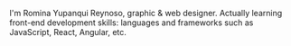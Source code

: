 I'm Romina Yupanqui Reynoso, graphic & web designer. Actually learning front-end development skills: languages and frameworks such as JavaScript, React, Angular, etc.
